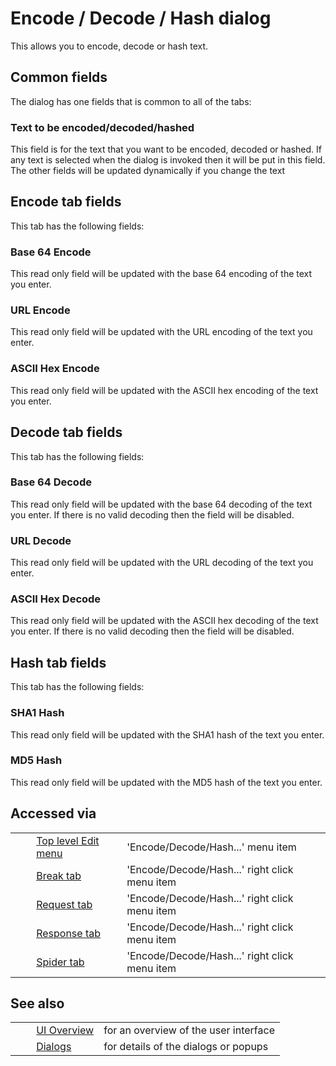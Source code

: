 # Encode / Decode / Hash dialog #

This allows you to encode, decode or hash text.

## Common fields ##

The dialog has one fields that is common to all of the tabs:

### Text to be encoded/decoded/hashed ###

This field is for the text that you want to be encoded, decoded or hashed.
If any text is selected when the dialog is invoked then it will be put in this field. The other fields will be updated dynamically if you change the text


## Encode tab fields ##

This tab has the following fields:

### Base 64 Encode ###

This read only field will be updated with the base 64 encoding of the text you enter.

### URL Encode ###

This read only field will be updated with the URL encoding of the text you enter.

### ASCII Hex Encode ###

This read only field will be updated with the ASCII hex encoding of the text you enter.

## Decode tab fields ##

This tab has the following fields:

### Base 64 Decode ###

This read only field will be updated with the base 64 decoding of the text you enter.
If there is no valid decoding then the field will be disabled.

### URL Decode ###

This read only field will be updated with the URL decoding of the text you enter.

### ASCII Hex Decode ###

This read only field will be updated with the ASCII hex decoding of the text you enter.
If there is no valid decoding then the field will be disabled.

## Hash tab fields ##

This tab has the following fields:

### SHA1 Hash ###

This read only field will be updated with the SHA1 hash of the text you enter.

### MD5 Hash ###

This read only field will be updated with the MD5 hash of the text you enter.

## Accessed via ##

<table> 
 <tbody>
  <tr>
   <td>&nbsp;&nbsp;&nbsp;&nbsp;</td>
   <td> <a href="HelpUiTlmenuEdit" rel="nofollow">Top level Edit menu</a></td>
   <td>'Encode/Decode/Hash...' menu item</td>
  </tr> 
  <tr>
   <td>&nbsp;&nbsp;&nbsp;&nbsp;</td>
   <td> <a href="HelpUiTabsBreak" rel="nofollow">Break tab</a></td>
   <td>'Encode/Decode/Hash...' right click menu item</td>
  </tr> 
  <tr>
   <td>&nbsp;&nbsp;&nbsp;&nbsp;</td>
   <td> <a href="HelpUiTabsRequest" rel="nofollow">Request tab</a></td>
   <td>'Encode/Decode/Hash...' right click menu item</td>
  </tr> 
  <tr>
   <td>&nbsp;&nbsp;&nbsp;&nbsp;</td>
   <td> <a href="HelpUiTabsResponse" rel="nofollow">Response tab</a></td>
   <td>'Encode/Decode/Hash...' right click menu item</td>
  </tr> 
  <tr>
   <td>&nbsp;&nbsp;&nbsp;&nbsp;</td>
   <td> <a href="HelpUiTabsSpider" rel="nofollow">Spider tab</a></td>
   <td>'Encode/Decode/Hash...' right click menu item</td>
  </tr> 
 </tbody>
</table>

## See also ##

<table> 
 <tbody>
  <tr>
   <td>&nbsp;&nbsp;&nbsp;&nbsp;</td>
   <td> <a href="HelpUiOverview" rel="nofollow">UI Overview</a></td>
   <td>for an overview of the user interface</td>
  </tr> 
  <tr>
   <td>&nbsp;&nbsp;&nbsp;&nbsp;</td>
   <td> <a href="HelpUiDialogsDialogs" rel="nofollow">Dialogs</a></td>
   <td>for details of the dialogs or popups </td>
  </tr> 
 </tbody>
</table>